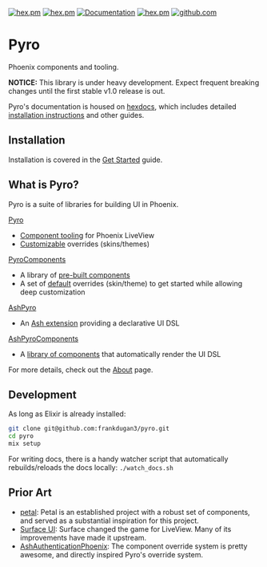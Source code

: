 [![hex.pm](https://img.shields.io/hexpm/l/pyro.svg)](https://hex.pm/packages/pyro)
[![hex.pm](https://img.shields.io/hexpm/v/pyro.svg)](https://hex.pm/packages/pyro)
[![Documentation](https://img.shields.io/badge/documentation-gray)](https://hexdocs.pm/pyro)
[![hex.pm](https://img.shields.io/hexpm/dt/pyro.svg)](https://hex.pm/packages/pyro)
[![github.com](https://img.shields.io/github/last-commit/frankdugan3/pyro.svg)](https://github.com/frankdugan3/pyro)

# Pyro

Phoenix components and tooling.

**NOTICE:** This library is under heavy development. Expect frequent breaking
changes until the first stable v1.0 release is out.

Pyro's documentation is housed on [hexdocs](https://hexdocs.pm/pyro), which includes detailed [installation instructions](https://hexdocs.pm/pyro/get-started.html) and other guides.

## Installation

Installation is covered in the [Get Started](https://hexdocs.pm/pyro/get-started.html) guide.

## What is Pyro?

Pyro is a suite of libraries for building UI in Phoenix.

[Pyro](https://hexdocs.pm/pyro)

- [Component tooling](https://hexdocs.pm/pyro/Pyro.Component.html) for Phoenix LiveView
- [Customizable](https://hexdocs.pm/pyro/Pyro.Overrides.html) overrides (skins/themes)

[PyroComponents](https://hexdocs.pm/pyro_components)

- A library of [pre-built components](https://hexdocs.pm/pyro_components)
- A set of [default](https://hexdocs.pm/pyro_components/PyroComponents.Overrides.BEM) overrides (skin/theme) to get started while allowing deep customization

[AshPyro](https://hexdocs.pm/ash_pyro)

- An [Ash extension](https://hexdocs.pm/ash_pyro/AshPyro.Extensions.Resource.html) providing a declarative UI DSL

[AshPyroComponents](https://hexdocs.pm/ash_pyro_components)

- A [library of components](https://hexdocs.pm/ash_pyro_components/AshPyroComponents.html) that automatically render the UI DSL

For more details, check out the [About](https://hexdocs.pm/pyro/about.html) page.

## Development

As long as Elixir is already installed:

```sh
git clone git@github.com:frankdugan3/pyro.git
cd pyro
mix setup
```

For writing docs, there is a handy watcher script that automatically rebuilds/reloads the docs locally: `./watch_docs.sh`

## Prior Art

- [petal](https://petal.build/): Petal is an established project with a robust set of components, and served as a substantial inspiration for this project.
- [Surface UI](https://surface-ui.org/): Surface changed the game for LiveView. Many of its improvements have made it upstream.
- [AshAuthenticationPhoenix](https://github.com/team-alembic/ash_authentication_phoenix): The component override system is pretty awesome, and directly inspired Pyro's override system.
